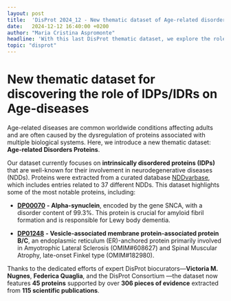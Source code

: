 ```yaml
---
layout: post
title:  'DisProt 2024_12 - New thematic dataset of Age-related disorders proteins'
date:   2024-12-12 16:40:00 +0200
author: "Maria Cristina Aspromonte"
headline: 'With this last DisProt thematic dataset, we explore the role of intrinsically disordered proteins (IDPs) in Age-related diseases.'
topic: "disprot"
---
```




# **New thematic dataset for discovering the role of IDPs/IDRs on Age-diseases**

Age-related diseases are common worldwide conditions affecting adults and are often caused by the dysregulation of proteins associated with multiple biological systems. Here, we introduce a new thematic dataset: **Age-related Disorders Proteins**.

Our dataset currently focuses on **intrinsically disordered proteins (IDPs)** that are well-known for their involvement in neurodegenerative diseases (NDDs). Proteins were extracted from a curated database [NDDvarbase](http://bioinf.suda.edu.cn/NDDvarbase/LOVDv.3.0), which includes entries related to 37 different NDDs. This dataset highlights some of the most notable proteins, including:

*   [**DP00070**](https://disprot.org/DP00070) **\- Alpha-synuclein**, encoded by the gene SNCA, with a disorder content of 99.3%. This protein is crucial for amyloid fibril formation and is responsible for Lewy body dementia.
    
*   [**DP01248**](https://disprot.org/DP01248) **\- Vesicle-associated membrane protein-associated protein B/C**, an endoplasmic reticulum (ER)-anchored protein primarily involved in Amyotrophic Lateral Sclerosis (OMIM#608627) and Spinal Muscular Atrophy, late-onset Finkel type (OMIM#182980).
    

Thanks to the dedicated efforts of expert DisProt biocurators—**Victoria M. Nugnes**, **Federica Quaglia**, and the DisProt Consortium —the dataset now features **45 proteins** supported by over **306 pieces of evidence** extracted from **115 scientific publications**.